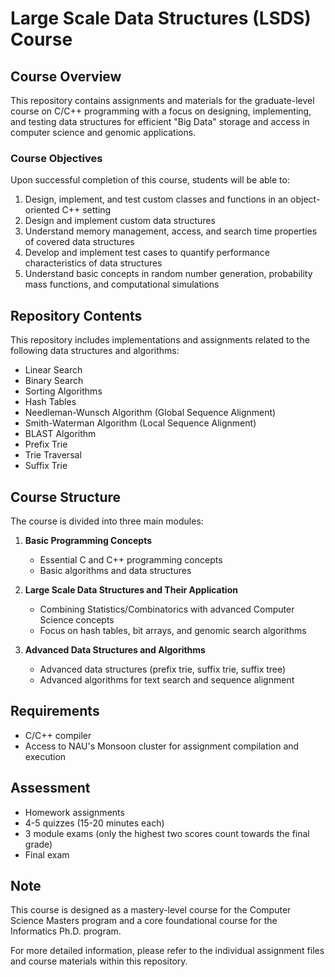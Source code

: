 # Large Scale Data Structures (LSDS) Course

## Course Overview

This repository contains assignments and materials for the graduate-level course on C/C++ programming with a focus on designing, implementing, and testing data structures for efficient "Big Data" storage and access in computer science and genomic applications.

### Course Objectives

Upon successful completion of this course, students will be able to:

1. Design, implement, and test custom classes and functions in an object-oriented C++ setting
2. Design and implement custom data structures
3. Understand memory management, access, and search time properties of covered data structures
4. Develop and implement test cases to quantify performance characteristics of data structures
5. Understand basic concepts in random number generation, probability mass functions, and computational simulations

## Repository Contents

This repository includes implementations and assignments related to the following data structures and algorithms:

- Linear Search
- Binary Search
- Sorting Algorithms
- Hash Tables
- Needleman-Wunsch Algorithm (Global Sequence Alignment)
- Smith-Waterman Algorithm (Local Sequence Alignment)
- BLAST Algorithm
- Prefix Trie
- Trie Traversal
- Suffix Trie

## Course Structure

The course is divided into three main modules:

1. **Basic Programming Concepts**
   - Essential C and C++ programming concepts
   - Basic algorithms and data structures

2. **Large Scale Data Structures and Their Application**
   - Combining Statistics/Combinatorics with advanced Computer Science concepts
   - Focus on hash tables, bit arrays, and genomic search algorithms

3. **Advanced Data Structures and Algorithms**
   - Advanced data structures (prefix trie, suffix trie, suffix tree)
   - Advanced algorithms for text search and sequence alignment

## Requirements

- C/C++ compiler
- Access to NAU's Monsoon cluster for assignment compilation and execution

## Assessment

- Homework assignments
- 4-5 quizzes (15-20 minutes each)
- 3 module exams (only the highest two scores count towards the final grade)
- Final exam

## Note

This course is designed as a mastery-level course for the Computer Science Masters program and a core foundational course for the Informatics Ph.D. program.

For more detailed information, please refer to the individual assignment files and course materials within this repository.
